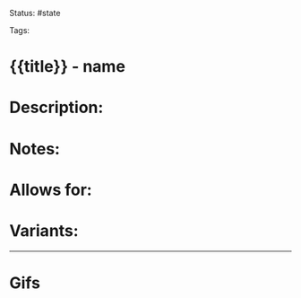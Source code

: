 Status: #state

Tags: 

# {{title}} - name

# Description:


# Notes:


# Allows for:


# Variants:


___
# Gifs
